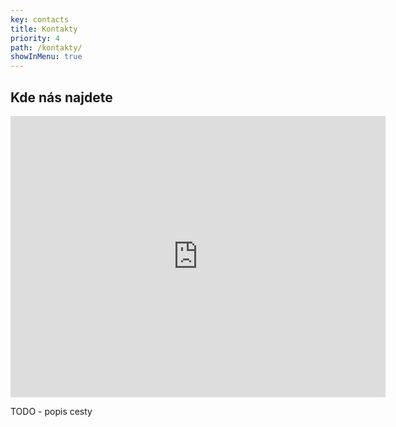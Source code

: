 ```yaml
---
key: contacts
title: Kontakty
priority: 4
path: /kontakty/
showInMenu: true
---
```

## Kde nás najdete

<div style="background-color: #f5f5f5; width: 600px; height: 450px;">
<iframe src="https://www.google.com/maps/embed?pb=!1m18!1m12!1m3!1d1036.2459005974915!2d14.4122861170987!3d50.175651031038285!2m3!1f0!2f0!3f0!3m2!1i1024!2i768!4f13.1!3m3!1m2!1s0x470bea6b3baa0ac1%3A0xd7f44e4b8719662a!2zTsOhbS4gVMWZZWLDrXpza8OpaG8gNTQvMTAsIDI1MCA2NyBLbGVjYW55!5e0!3m2!1scs!2scz!4v1553100441696" width="600" height="450" frameborder="0" style="border:0" allowfullscreen></iframe>
</div>

TODO - popis cesty